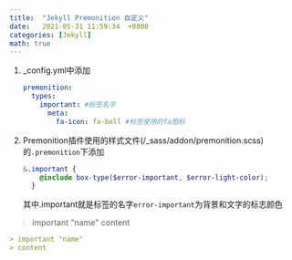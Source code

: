 ```yaml
---
title:  "Jekyll Premonition 自定义"
date:   2021-05-31 11:59:34  +0800
categories: [Jekyll]
math: true
---
```


1. _config.yml中添加  

    ```yml
    premonition:
      types:
        important: #标签名字
          meta:
            fa-icon: fa-bell #标签使用的fa图标
    ```

1. Premonition插件使用的样式文件(/_sass/addon/premonition.scss)的`.premonition`下添加  

    ```scss
    &.important {
        @include box-type($error-important, $error-light-color);
      }
    ```

    其中.important就是标签的名字`error-important`为背景和文字的标志颜色

> important "name"
> content  

```markdown
> important "name"
> content  
```  
